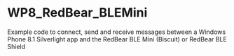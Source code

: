 # WP8_RedBear_BLEMini
Example code to connect, send and receive messages between a Windows Phone 8.1 Silverlight app and the RedBear BLE Mini (Biscuit) or RedBear BLE Shield
